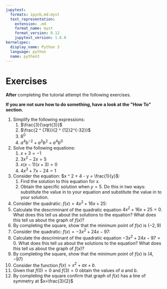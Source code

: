 ```yaml
---
jupytext:
  formats: ipynb,md:myst
  text_representation:
    extension: .md
    format_name: myst
    format_version: 0.12
    jupytext_version: 1.6.0
kernelspec:
  display_name: Python 3
  language: python
  name: python3
---
```


# Exercises

**After** completing the tutorial attempt the following exercises.

**If you are not sure how to do something, have a look at the "How To" section.**

1. Simplify the following expressions:
    1. $\frac{3}{\sqrt{3}}$
    2. $\frac{2 ^ {78}}{2 ^ {12}2^{-32}}$
    3. $8^0$
    4. $a^4b^{-2}+a^{3}b^{2}+a^{4}b^0$
2. Solve the following equations:
    1. $x + 3 = -1$
    2. $3 x ^ 2 - 2 x = 5$
    3. $x (x - 1) (x + 3) = 0$
    4. $4 x ^3 + 7x - 24 = 1$
3. Consider the equation: $x ^ 2 + 4 - y = \frac{1}{y}$:
    1. Find the solution to this equation for $x$.
    2. Obtain the specific solution when $y = 5$. Do this in two ways:
       substitute the value in to your equation and substitute the value in to
       your solution.
4. Consider the quadratic: $f(x)=4x ^ 2 + 16x + 25$:
  1. Calculate the descriminant of the quadratic equation $4x ^ 2 + 16x + 25 =
     0$. What does this tell us about the solutions to the equation? What
     does this tell us about the graph of $f(x)$?
  2. By completing the square, show that the minimum point of $f(x)$ is
     $\left(-2, 9\right)$
5. Consider the quadratic: $f(x)=-3x ^ 2 + 24x - 97$:
  1. Calculate the descriminant of the quadratic equation $-3x ^ 2 + 24x - 97 =
     0$. What does this tell us about the solutions to the equation? What
     does this tell us about the graph of $f(x)$?
  2. By completing the square, show that the minimum point of $f(x)$ is
     $\left(4, -97\right)$
6. Consider the function $f(x) = x^ 2 +ax + b$.
  1. Given that $f(0) = 0$ and $f(3) = 0$ obtain the values of $a$ and $b$.
  2. By completing the square confirm that graph of $f(x)$ has a line of symmetry at $x=\frac{3}{2}$

